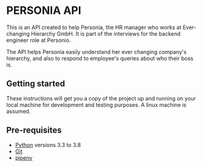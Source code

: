 # PERSONIA API
This is an API created to help Personia, the HR manager who works at 
Ever-changing Hierarchy GmbH. It is part of the interviews for the backend 
engineer role at Personio.

The API helps Personia easily understand her ever changing company's 
hierarchy, and also to respond to employee's queries about who their boss is.

## Getting started
These instructions will get you a copy of the project up and running on your 
local machine for development and testing purposes. A linux machine is assumed.

## Pre-requisites
* [Python](https://docs.python.org/3/) versions 3.3 to 3.8
* [Git](https://git-scm.com/)
* [pipenv](https://github.com/pypa/pipenv)
